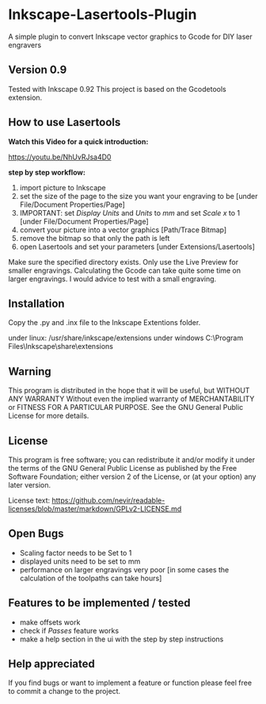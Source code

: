 # Inkscape-Lasertools-Plugin
A simple plugin to convert Inkscape vector graphics to Gcode for DIY laser engravers

## Version 0.9
Tested with Inkscape 0.92
This project is based on the Gcodetools extension.

## How to use Lasertools
**Watch this Video for a quick introduction:**

https://youtu.be/NhUvRJsa4D0

**step by step workflow:**

1. import picture to Inkscape
2. set the size of the page to the size you want your engraving to be [under File/Document Properties/Page]
3. IMPORTANT: set *Display Units* and *Units* to *mm* and set *Scale x* to 1 [under File/Document Properties/Page]
4. convert your picture into a vector graphics [Path/Trace Bitmap]
5. remove the bitmap so that only the path is left
6. open Lasertools and set your parameters [under Extensions/Lasertools]

Make sure the specified directory exists.
Only use the Live Preview for smaller engravings.
Calculating the Gcode can take quite some time on larger engravings. I would advice to test with a small engraving.

## Installation
Copy the .py and .inx file to the Inkscape Extentions folder.

under linux:    /usr/share/inkscape/extensions
under windows   C:\Program Files\Inkscape\share\extensions 

## Warning
This program is distributed in the hope that it will be useful, but WITHOUT ANY WARRANTY Without even the implied warranty of MERCHANTABILITY or FITNESS FOR A PARTICULAR PURPOSE. See the GNU General Public License for more details.

## License
This program is free software; you can redistribute it and/or modify it under the terms of the GNU General Public License as published by the Free Software Foundation; either version 2 of the License, or (at your option) any later version.

License text: 
https://github.com/nevir/readable-licenses/blob/master/markdown/GPLv2-LICENSE.md

## Open Bugs
- Scaling factor needs to be Set to 1
- displayed units need to be set to mm
- performance on larger engravings very poor [in some cases the calculation of the toolpaths can take hours]

## Features to be implemented / tested
- make offsets work
- check if *Passes* feature works
- make a help section in the ui with the step by step instructions

## Help appreciated
If you find bugs or want to implement a feature or function please feel free to commit a change to the project.
